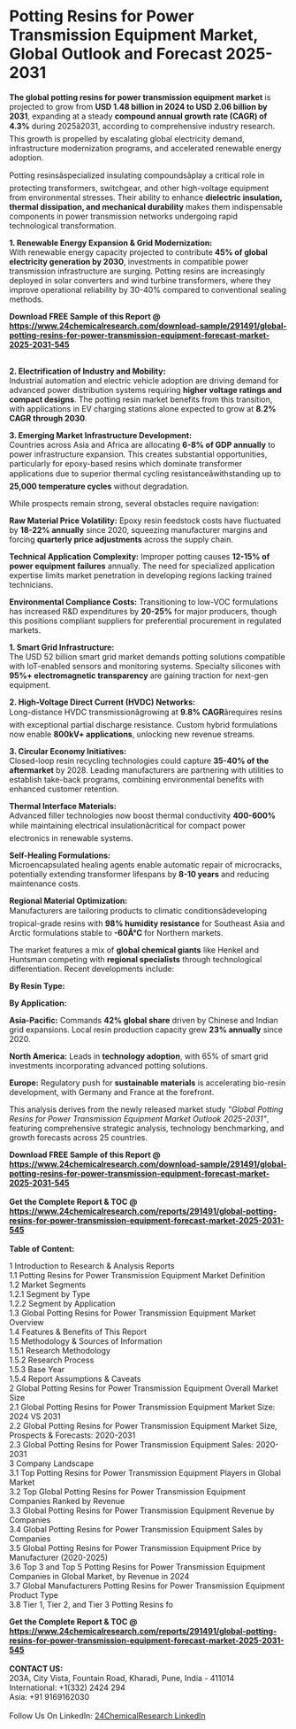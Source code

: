 <h1>Potting Resins for Power Transmission Equipment Market, Global Outlook and Forecast 2025-2031</h1><p><strong>The global potting resins for power transmission equipment market</strong> is projected to grow from <strong>USD 1.48 billion in 2024 to USD 2.06 billion by 2031</strong>, expanding at a steady <strong>compound annual growth rate (CAGR) of 4.3%</strong> during 2025â2031, according to comprehensive industry research. This growth is propelled by escalating global electricity demand, infrastructure modernization programs, and accelerated renewable energy adoption.</p><p>Potting resinsâspecialized insulating compoundsâplay a critical role in protecting transformers, switchgear, and other high-voltage equipment from environmental stresses. Their ability to enhance <strong>dielectric insulation, thermal dissipation, and mechanical durability</strong> makes them indispensable components in power transmission networks undergoing rapid technological transformation.</p><p><strong>1. Renewable Energy Expansion &amp; Grid Modernization:</strong><br>
With renewable energy capacity projected to contribute <strong>45% of global electricity generation by 2030</strong>, investments in compatible power transmission infrastructure are surging. Potting resins are increasingly deployed in solar converters and wind turbine transformers, where they improve operational reliability by 30-40% compared to conventional sealing methods.</p><div><b>Download FREE Sample of this Report @ 
            <a href="https://www.24chemicalresearch.com/download-sample/291491/global-potting-resins-for-power-transmission-equipment-forecast-market-2025-2031-545">
            https://www.24chemicalresearch.com/download-sample/291491/global-potting-resins-for-power-transmission-equipment-forecast-market-2025-2031-545</a></b></div><br><p><strong>2. Electrification of Industry and Mobility:</strong><br>
Industrial automation and electric vehicle adoption are driving demand for advanced power distribution systems requiring <strong>higher voltage ratings and compact designs</strong>. The potting resin market benefits from this transition, with applications in EV charging stations alone expected to grow at <strong>8.2% CAGR through 2030</strong>.</p><p><strong>3. Emerging Market Infrastructure Development:</strong><br>
Countries across Asia and Africa are allocating <strong>6-8% of GDP annually</strong> to power infrastructure expansion. This creates substantial opportunities, particularly for epoxy-based resins which dominate transformer applications due to superior thermal cycling resistanceâwithstanding up to <strong>25,000 temperature cycles</strong> without degradation.</p><p>While prospects remain strong, several obstacles require navigation:</p><p><strong>Raw Material Price Volatility:</strong> Epoxy resin feedstock costs have fluctuated by <strong>18-22% annually</strong> since 2020, squeezing manufacturer margins and forcing <strong>quarterly price adjustments</strong> across the supply chain.</p><p><strong>Technical Application Complexity:</strong> Improper potting causes <strong>12-15% of power equipment failures</strong> annually. The need for specialized application expertise limits market penetration in developing regions lacking trained technicians.</p><p><strong>Environmental Compliance Costs:</strong> Transitioning to low-VOC formulations has increased R&amp;D expenditures by <strong>20-25%</strong> for major producers, though this positions compliant suppliers for preferential procurement in regulated markets.</p><p><strong>1. Smart Grid Infrastructure:</strong><br>
The USD 52 billion smart grid market demands potting solutions compatible with IoT-enabled sensors and monitoring systems. Specialty silicones with <strong>95%+ electromagnetic transparency</strong> are gaining traction for next-gen equipment.</p><p><strong>2. High-Voltage Direct Current (HVDC) Networks:</strong><br>
Long-distance HVDC transmissionâgrowing at <strong>9.8% CAGR</strong>ârequires resins with exceptional partial discharge resistance. Custom hybrid formulations now enable <strong>800kV+ applications</strong>, unlocking new revenue streams.</p><p><strong>3. Circular Economy Initiatives:</strong><br>
Closed-loop resin recycling technologies could capture <strong>35-40% of the aftermarket</strong> by 2028. Leading manufacturers are partnering with utilities to establish take-back programs, combining environmental benefits with enhanced customer retention.</p><p><strong>Thermal Interface Materials:</strong><br>
	Advanced filler technologies now boost thermal conductivity <strong>400-600%</strong> while maintaining electrical insulationâcritical for compact power electronics in renewable systems.</p><p><strong>Self-Healing Formulations:</strong><br>
	Microencapsulated healing agents enable automatic repair of microcracks, potentially extending transformer lifespans by <strong>8-10 years</strong> and reducing maintenance costs.</p><p><strong>Regional Material Optimization:</strong><br>
	Manufacturers are tailoring products to climatic conditionsâdeveloping tropical-grade resins with <strong>98% humidity resistance</strong> for Southeast Asia and Arctic formulations stable to <strong>-60Â°C</strong> for Northern markets.</p><p>The market features a mix of <strong>global chemical giants</strong> like Henkel and Huntsman competing with <strong>regional specialists</strong> through technological differentiation. Recent developments include:</p><p><strong>By Resin Type:</strong></p><p><strong>By Application:</strong></p><p><strong>Asia-Pacific:</strong> Commands <strong>42% global share</strong> driven by Chinese and Indian grid expansions. Local resin production capacity grew <strong>23% annually</strong> since 2020.</p><p><strong>North America:</strong> Leads in <strong>technology adoption</strong>, with 65% of smart grid investments incorporating advanced potting solutions.</p><p><strong>Europe:</strong> Regulatory push for <strong>sustainable materials</strong> is accelerating bio-resin development, with Germany and France at the forefront.</p><p>This analysis derives from the newly released market study <em>"Global Potting Resins for Power Transmission Equipment Market Outlook 2025-2031"</em>, featuring comprehensive strategic analysis, technology benchmarking, and growth forecasts across 25 countries.</p><div><b>Download FREE Sample of this Report @ 
            <a href="https://www.24chemicalresearch.com/download-sample/291491/global-potting-resins-for-power-transmission-equipment-forecast-market-2025-2031-545">
            https://www.24chemicalresearch.com/download-sample/291491/global-potting-resins-for-power-transmission-equipment-forecast-market-2025-2031-545</a></b></div><br><div><b>Get the Complete Report & TOC @ 
            <a href="https://www.24chemicalresearch.com/reports/291491/global-potting-resins-for-power-transmission-equipment-forecast-market-2025-2031-545">
            https://www.24chemicalresearch.com/reports/291491/global-potting-resins-for-power-transmission-equipment-forecast-market-2025-2031-545</a></b></div><br>
            <b>Table of Content:</b><p>1 Introduction to Research & Analysis Reports<br />
 1.1 Potting Resins for Power Transmission Equipment Market Definition<br />
 1.2 Market Segments<br />
 1.2.1 Segment by Type<br />
 1.2.2 Segment by Application<br />
 1.3 Global Potting Resins for Power Transmission Equipment Market Overview<br />
 1.4 Features & Benefits of This Report<br />
 1.5 Methodology & Sources of Information<br />
 1.5.1 Research Methodology<br />
 1.5.2 Research Process<br />
 1.5.3 Base Year<br />
 1.5.4 Report Assumptions & Caveats<br />
2 Global Potting Resins for Power Transmission Equipment Overall Market Size<br />
 2.1 Global Potting Resins for Power Transmission Equipment Market Size: 2024 VS 2031<br />
 2.2 Global Potting Resins for Power Transmission Equipment Market Size, Prospects & Forecasts: 2020-2031<br />
 2.3 Global Potting Resins for Power Transmission Equipment Sales: 2020-2031<br />
3 Company Landscape<br />
 3.1 Top Potting Resins for Power Transmission Equipment Players in Global Market<br />
 3.2 Top Global Potting Resins for Power Transmission Equipment Companies Ranked by Revenue<br />
 3.3 Global Potting Resins for Power Transmission Equipment Revenue by Companies<br />
 3.4 Global Potting Resins for Power Transmission Equipment Sales by Companies<br />
 3.5 Global Potting Resins for Power Transmission Equipment Price by Manufacturer (2020-2025)<br />
 3.6 Top 3 and Top 5 Potting Resins for Power Transmission Equipment Companies in Global Market, by Revenue in 2024<br />
 3.7 Global Manufacturers Potting Resins for Power Transmission Equipment Product Type<br />
 3.8 Tier 1, Tier 2, and Tier 3 Potting Resins fo</p><div><b>Get the Complete Report & TOC @ 
            <a href="https://www.24chemicalresearch.com/reports/291491/global-potting-resins-for-power-transmission-equipment-forecast-market-2025-2031-545">
            https://www.24chemicalresearch.com/reports/291491/global-potting-resins-for-power-transmission-equipment-forecast-market-2025-2031-545</a></b></div><br><b>CONTACT US:</b><br>
            203A, City Vista, Fountain Road, Kharadi, Pune, India - 411014<br>
            International: +1(332) 2424 294<br>
            Asia: +91 9169162030 <br><br>
            Follow Us On LinkedIn: <a href="https://www.linkedin.com/company/24chemicalresearch/">24ChemicalResearch LinkedIn</a>